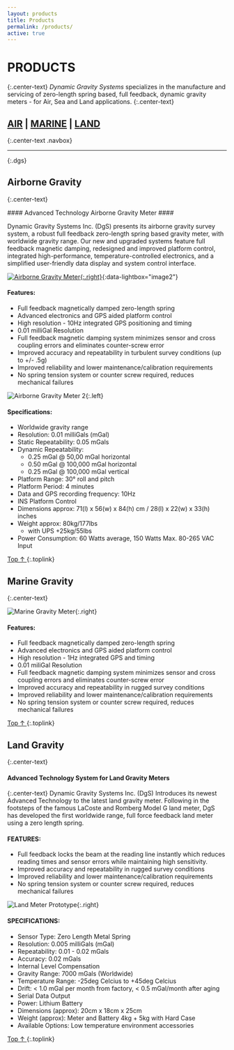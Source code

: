 ```yaml
---
layout: products
title: Products
permalink: /products/
active: true
---
```


# PRODUCTS #
{:.center-text}
*Dynamic Gravity Systems* specializes in the manufacture and servicing of zero-length spring based, full feedback, dynamic gravity meters - for Air, Sea and Land applications.
{:.center-text}

## [AIR][airborne] | [MARINE][marine] | [LAND][land] ##
{:.center-text .navbox}

---
{:.dgs}

## Airborne Gravity ##
{:.center-text}

<div class="section" markdown="1">
#### Advanced Technology Airborne Gravity Meter ####

Dynamic Gravity Systems Inc. (DgS) presents its airborne gravity survey system, a robust full feedback zero-length spring based gravity meter, with worldwide gravity range.
Our new and upgraded systems feature full feedback magnetic damping, redesigned and improved platform control, integrated high-performance, temperature-controlled electronics, and a simplified user-friendly data display and system control interface.


[![Airborne Gravity Meter](/images/img2.jpg){:.right}][IMG2]{:data-lightbox="image2"}

#### Features: ####
* Full feedback magnetically damped zero-length spring
* Advanced electronics and GPS aided platform control
* High resolution - 10Hz integrated GPS positioning and timing
* 0.01 milliGal Resolution
* Full feedback magnetic damping system minimizes sensor and cross coupling errors and eliminates counter-screw error
* Improved accuracy and repeatability in turbulent survey conditions (up to +/- .5g)
* Improved reliability and lower maintenance/calibration requirements
* No spring tension system or counter screw required, reduces mechanical failures

![Airborne Gravity Meter 2](/images/sensor-1.jpg){:.left}

#### Specifications: ####
* Worldwide gravity range
* Resolution: 0.01 milliGals (mGal)
* Static Repeatability: 0.05 mGals
* Dynamic Repeatability:
    * 0.25 mGal @ 50,00 mGal horizontal
    * 0.50 mGal @ 100,000 mGal horizontal
    * 0.25 mGal @ 100,000 mGal vertical
* Platform Range: 30° roll and pitch
* Platform Period: 4 minutes
* Data and GPS recording frequency: 10Hz
* INS Platform Control
* Dimensions approx: 71(l) x 56(w) x 84(h) cm / 28(l) x 22(w) x 33(h) inches
* Weight approx: 80kg/177lbs 
    * with UPS +25kg/55lbs
* Power Consumption: 60 Watts average, 150 Watts Max. 80-265 VAC Input

[ Top &uarr; ][top]
{:.toplink}
</div>

## Marine Gravity ##
{:.center-text}
<div class="section" markdown="1">

![Marine Gravity Meter](/images/marine-meter-1.jpg){:.right}

#### Features: ####
* Full feedback magnetically damped zero-length spring
* Advanced electronics and GPS aided platform control
* High resolution - 1Hz integrated GPS and timing
* 0.01 miliGal Resolution
* Full feedback magnetic damping system minimizes sensor and cross coupling errors and eliminates counter-screw error
* Improved accuracy and repeatability in rugged survey conditions
* Improved reliability and lower maintenance/calibration requirements
* No spring tension system or counter screw required, reduces mechanical failures

[ Top &uarr; ][top]
{:.toplink}
</div>

## Land Gravity ##
{:.center-text}
<div class="section" markdown="1">

#### Advanced Technology System for Land Gravity Meters ####
{:.center-text}
Dynamic Gravity Systems Inc. (DgS) Introduces its newest Advanced Technology to the latest land gravity meter. Following in the footsteps of the famous LaCoste and Romberg Model G land meter, DgS has developed the first worldwide range, full force feedback land meter using a zero length spring. 

#### FEATURES: ####
* Full feedback locks the beam at the reading line instantly which reduces reading times and sensor errors while maintaining high sensitivity.
* Improved accuracy and repeatability in rugged survey conditions
* Improved reliability and lower maintenance/calibration requirements
* No spring tension system or counter screw required, reduces mechanical failures

![Land Meter Prototype](/images/land-meter.jpg){:.right}


#### SPECIFICATIONS: ####
* Sensor Type: Zero Length Metal Spring
* Resolution: 0.005 milliGals (mGal)
* Repeatability: 0.01 - 0.02 mGals
* Accuracy: 0.02 mGals
* Internal Level Compensation
* Gravity Range: 7000 mGals (Worldwide)
* Temperature Range: -25deg Celcius to +45deg Celcius
* Drift: < 1.0 mGal per month from factory, < 0.5 mGal/month after aging
* Serial Data Output
* Power: Lithium Battery
* Dimensions (approx): 20cm x 18cm x 25cm
* Weight (approx): Meter and Battery 4kg + 5kg with Hard Case
* Available Options: Low temperature environment accessories

[ Top &uarr; ][top]
{:.toplink}
<div style="clear: both"></div>
</div>

[top]: #top
[airborne]: #airborne-gravity
[marine]: #marine-gravity
[land]: #land-gravity
[IMG2]: /images/img2.jpg